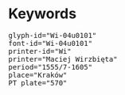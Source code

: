 # Keywords
<pre>
glyph-id="Wi-04u0101"
font-id="Wi-04u0101"
printer-id="Wi"
printer="Maciej Wirzbięta"
period="1555/7-1605"
place="Kraków"
PT plate="570"
</pre>
